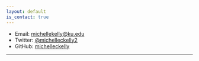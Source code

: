 ```yaml
---
layout: default
is_contact: true
---
```


* Email: [michellekelly@ku.edu](mailto:michellekelly@ku.edu)
* Twitter: [@michelleckelly2](https://twitter.com/michelleckelly2)
* GitHub: [michelleckelly](https://github.com/michelleckelly)

---
